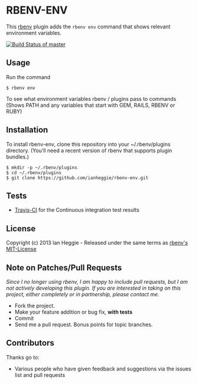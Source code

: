 RBENV-ENV
=========

This [rbenv](http://rbenv.org/) plugin adds the `rbenv env` command that shows relevant environment variables.

[![Build Status of master](https://api.travis-ci.org/ianheggie/rbenv-env.svg?branch=master)](https://travis-ci.org/ianheggie/rbenv-env)

## Usage

Run the command

    $ rbenv env

To see what environment variables rbenv / plugins pass to commands (Shows PATH and any variables that start with GEM, RAILS, RBENV or RUBY)

## Installation

To install rbenv-env, clone this repository into your ~/.rbenv/plugins directory. (You'll need a recent version of rbenv that supports plugin bundles.)

    $ mkdir -p ~/.rbenv/plugins
    $ cd ~/.rbenv/plugins
    $ git clone https://github.com/ianheggie/rbenv-env.git 

## Tests

* [Travis-CI](https://travis-ci.org/ianheggie/rbenv-env) for the Continuous integration test results

## License

Copyright (c) 2013 Ian Heggie - Released under the same terms as [rbenv's MIT-License](https://github.com/sstephenson/rbenv#license)

## Note on Patches/Pull Requests

*Since I no longer using rbenv, I am happy to include pull requests, but I am not actively developing this plugin. If you are interested in taking on this project, either completely or in partnership, please contact me.*

* Fork the project.
* Make your feature addition or bug fix, **with tests**
* Commit
* Send me a pull request. Bonus points for topic branches.

## Contributors

Thanks go to:

* Various people who have given feedback and suggestions via the issues list and pull requests

